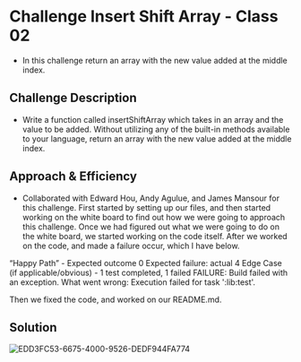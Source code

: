 # Challenge Insert Shift Array - Class 02
<!-- Short summary or background information -->
* In this challenge return an array with the new value added at the middle index.

## Challenge Description
<!-- Description of the challenge -->
* Write a function called insertShiftArray which takes in an array and the value to be added. Without utilizing any of the built-in methods available to your language, return an array with the new value added at the middle index.

## Approach & Efficiency
<!-- What approach did you take? Why? What is the Big O space/time for this approach? -->
* Collaborated with Edward Hou, Andy Agulue, and James Mansour for this challenge. First started by setting up our files, and then started working on the white board to find out how we were going to approach this challenge. Once we had figured out what we were going to do on the white board, we started working on the code itself. After we worked on the code, and made a failure occur, which I have below.

“Happy Path” - Expected outcome 0
Expected failure: actual 4
Edge Case (if applicable/obvious) - 1 test completed, 1 failed
FAILURE: Build failed with an exception.
What went wrong:
Execution failed for task ':lib:test'.

Then we fixed the code, and worked on our README.md.


## Solution
<!-- Embedded whiteboard image -->
![EDD3FC53-6675-4000-9526-DEDF944FA774](https://user-images.githubusercontent.com/65562053/112330226-15d0cd80-8c75-11eb-90da-e4665d862fc0.jpeg)


